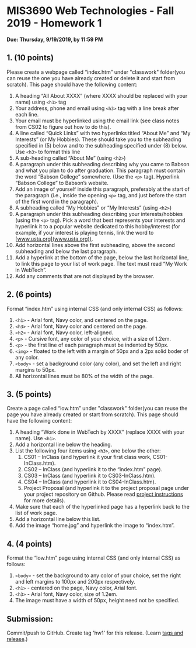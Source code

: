 # MIS3690 Web Technologies - Fall 2019 - Homework 1
**Due: Thursday, 9/19/2019, by 11:59 PM**

## 1.	(10 points) 

Please create a webpage called “index.htm” under "classwork" folder(you can reuse the one you have already created or delete it and start from scratch). This page should have the following content:

1.	A heading “All About XXXX” (where XXXX should be replaced with your name) using ```<h1>``` tag
2.	Your address, phone and email using ```<h3>``` tag with a line break after each line.
3.	Your email must be hyperlinked using the email link (see class notes from CS02 to figure out how to do this).
4.	A line called “Quick Links” with two hyperlinks titled “About Me” and “My Interests” (or My Hobbies). These should take you to the subheading specified in (5) below and to the subheading specified under (8) below. Use ```<h3>``` to format this line
5.	A sub-heading called “About Me” (using ```<h2>```)
6.	A paragraph under this subheading describing why you came to Babson and what you plan to do after graduation. This paragraph must contain the word “Babson College” somewhere. (Use the ```<p>``` tag). Hyperlink “Babson College” to Babson’s website.
7.	Add an image of yourself inside this paragraph, preferably at the start of the paragraph (i.e., inside the opening ```<p>``` tag, and just before the start of the first word in the paragraph).
8.	A subheading called “My Hobbies” or “My Interests” (using ```<h2>```)
9.	A paragraph under this subheading describing your interests/hobbies (using the ```<p>``` tag). Pick a word that best represents your interests and hyperlink it to a popular website dedicated to this hobby/interest (for example, if your interest is playing tennis, link the word to [www.usta.org](www.usta.org)).
10.	Add horizontal lines above the first subheading, above the second subheading and below the last paragraph. 
11.	Add a hyperlink at the bottom of the page, below the last horizontal line, to link this page to your list of work page. The text must read “My Work in WebTech”.
12. Add any comments that are not displayed by the browser.


## 2. (6 points) 
Format “index.htm” using internal CSS (and only internal CSS) as follows:

1.	```<h1>``` - Arial font, Navy color, and centered on the page.
2.	```<h3>``` - Arial font, Navy color and centered on the page.
3.	```<h2>``` - Arial font, Navy color, left-aligned.
4.	```<p>``` - Cursive font, any color of your choice, with a size of 1.2em.
5.	```<p>``` - the first line of each paragraph must be indented by 50px.
6.	```<img>``` - floated to the left with a margin of 50px and a 2px solid boder of any color.
7.	```<body>``` - set a background color (any color), and set the left and right margins to 50px.
8.	All horizontal lines must be 80% of the width of the page. 

## 3. (5 points) 
Create a page called “low.htm” under "classwork" folder(you can reuse the page you have already created or start from scratch). This page should have the following content:
1.	A heading “Work done in WebTech by XXXX” (replace XXXX with your name). Use ```<h1>```. 
2.	Add a horizontal line below the heading.
3.	List the following four items using ```<h3>```, one below the other:
    1.	CS01 – InClass (and hyperlink it your first class work, CS01-InClass.htm).
    2.	CS02 – InClass (and hyperlink it to the “index.htm” page).
    3.	CS03 – InClass (and hyperlink it to CS03-InClass.htm).
    4.	CS04 – InClass (and hyperlink it to CS04-InClass.htm).
    5.	Project Proposal (and hyperlink it to the project proposal page under your project repository on Github. Please read [project instructions](https://github.com/MIS3690/resources/blob/master/project.md#project-proposal) for more details).
4.	Make sure that each of the hyperlinked page has a hyperlink back to the list of work page.
5.	Add a horizontal line below this list.
6.	Add the image “home.jpg” and hyperlink the image to “index.htm”.

## 4. (4 points) 
Format the “low.htm” page using internal CSS (and only internal CSS) as follows:
1.	```<body>``` - set the background to any color of your choice, set the right and left margins to 100px and 200px respectively.
2.	```<h1>``` - centered on the page, Navy color, Arial font.
3.	```<h3>``` - Arial font, Navy color, size of 1.2em.
4.	The image must have a width of 50px, height need not be specified. 

## Submission:
Commit/push to GitHub. Create tag 'hw1' for this release. (Learn [tags and release](https://help.github.com/articles/working-with-tags/).)
